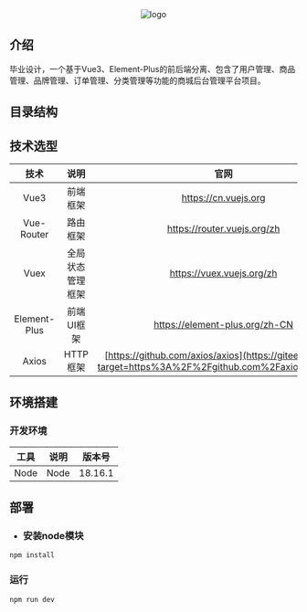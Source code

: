 <div align='center'>
    <img src='https://gitee.com/chi-congmin/yougou-mall/raw/master/readme/img/yougou.png' alt='logo'>
</div>

##  介绍

毕业设计，一个基于Vue3、Element-Plus的前后端分离、包含了用户管理、商品管理、品牌管理、订单管理、分类管理等功能的商城后台管理平台项目。

##  目录结构

##  技术选型

|     技术     |       说明       |                             官网                             |
| :----------: | :--------------: | :----------------------------------------------------------: |
|     Vue3     |     前端框架     |                     https://cn.vuejs.org                     |
|  Vue-Router  |     路由框架     |                 https://router.vuejs.org/zh                  |
|     Vuex     | 全局状态管理框架 |                  https://vuex.vuejs.org/zh                   |
| Element-Plus |    前端UI框架    |                https://element-plus.org/zh-CN                |
|    Axios     |     HTTP框架     | [https://github.com/axios/axios](https://gitee.com/link?target=https%3A%2F%2Fgithub.com%2Faxios%2Faxios) |

##  环境搭建

###  开发环境

| 工具 | 说明 | 版本号  |
| :--: | :--: | :-----: |
| Node | Node | 18.16.1 |

##  部署

- ###  安装node模块

```
npm install
```

###  运行

```
npm run dev
```

